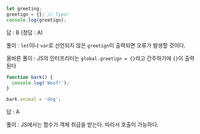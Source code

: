 ```javascript
let greeting;
greetign = {}; // Typo!
console.log(greetign);
```

답 : B (정답 : A)

풀이 : `let`이나 `var`로 선언되지 않은 `greetign`이 출력되면 오류가 발생할 것이다.

올바른 풀이 : JS의 인터프리터는 `global.greetign = {}`라고 간주하기에 `{}`이 출력된다

```javascript
function bark() {
  console.log('Woof!');
}

bark.animal = 'dog';
```

답 : A

풀이 : JS에서는 함수가 객체 취급을 받는다. 따라서 호출이 가능하다.